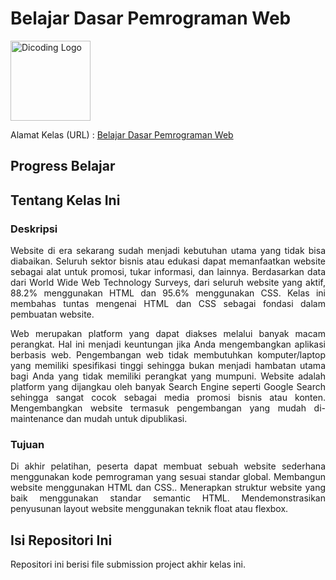 # Belajar Dasar Pemrograman Web
<a title="Dicoding Logo" href="https://www.dicoding.com/"><img width="128" alt="Dicoding Logo" src="https://images.glints.com/unsafe/glints-dashboard.s3.amazonaws.com/company-logo/0ecccc80caed7d3013433880e099e4fb.png"></a>

Alamat Kelas (URL) : [Belajar Dasar Pemrograman Web](https://www.dicoding.com/academies/123)

## Progress Belajar



## Tentang Kelas Ini
### Deskripsi
<div style="text-align: justify">

Website di era sekarang sudah menjadi kebutuhan utama yang tidak bisa diabaikan. Seluruh sektor bisnis atau edukasi dapat memanfaatkan website sebagai alat untuk promosi, tukar informasi, dan lainnya. Berdasarkan data dari World Wide Web Technology Surveys, dari seluruh website yang aktif, 88.2% menggunakan HTML dan 95.6% menggunakan CSS. Kelas ini membahas tuntas mengenai HTML dan CSS sebagai fondasi dalam pembuatan website.

Web merupakan platform yang dapat diakses melalui banyak macam perangkat. Hal ini menjadi keuntungan jika Anda mengembangkan aplikasi berbasis web.
Pengembangan web tidak membutuhkan komputer/laptop yang memiliki spesifikasi tinggi sehingga bukan menjadi hambatan utama bagi Anda yang tidak memiliki perangkat yang mumpuni.
Website adalah platform yang dijangkau oleh banyak Search Engine seperti Google Search sehingga sangat cocok sebagai media promosi bisnis atau konten.
Mengembangkan website termasuk pengembangan yang mudah di-maintenance dan mudah untuk dipublikasi.
</div>

### Tujuan 
<div style="text-align: justify">

Di akhir pelatihan, peserta dapat membuat sebuah website sederhana menggunakan kode pemrograman yang sesuai standar global.
Membangun website menggunakan HTML dan CSS..
Menerapkan struktur website yang baik menggunakan standar semantic HTML. 
Mendemonstrasikan penyusunan layout website menggunakan teknik float atau flexbox.
</div>


## Isi Repositori Ini
Repositori ini berisi file submission project akhir kelas ini.

